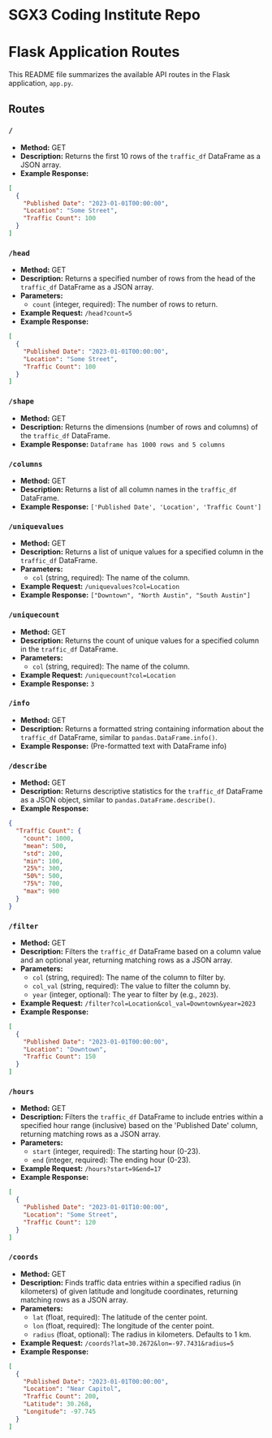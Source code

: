 # SGX3 Coding Institute Repo

# Flask Application Routes

This README file summarizes the available API routes in the Flask application, `app.py`.

## Routes

### `/`
- **Method:** GET
- **Description:** Returns the first 10 rows of the `traffic_df` DataFrame as a JSON array.
- **Example Response:**
```json
[
  {
    "Published Date": "2023-01-01T00:00:00",
    "Location": "Some Street",
    "Traffic Count": 100
  }
]
```

### `/head`
- **Method:** GET
- **Description:** Returns a specified number of rows from the head of the `traffic_df` DataFrame as a JSON array.
- **Parameters:**
  - `count` (integer, required): The number of rows to return.
- **Example Request:** `/head?count=5`
- **Example Response:**
```json
[
  {
    "Published Date": "2023-01-01T00:00:00",
    "Location": "Some Street",
    "Traffic Count": 100
  }
]
```

### `/shape`
- **Method:** GET
- **Description:** Returns the dimensions (number of rows and columns) of the `traffic_df` DataFrame.
- **Example Response:** `Dataframe has 1000 rows and 5 columns`

### `/columns`
- **Method:** GET
- **Description:** Returns a list of all column names in the `traffic_df` DataFrame.
- **Example Response:** `['Published Date', 'Location', 'Traffic Count']`

### `/uniquevalues`
- **Method:** GET
- **Description:** Returns a list of unique values for a specified column in the `traffic_df` DataFrame.
- **Parameters:**
  - `col` (string, required): The name of the column.
- **Example Request:** `/uniquevalues?col=Location`
- **Example Response:** `["Downtown", "North Austin", "South Austin"]`

### `/uniquecount`
- **Method:** GET
- **Description:** Returns the count of unique values for a specified column in the `traffic_df` DataFrame.
- **Parameters:**
  - `col` (string, required): The name of the column.
- **Example Request:** `/uniquecount?col=Location`
- **Example Response:** `3`

### `/info`
- **Method:** GET
- **Description:** Returns a formatted string containing information about the `traffic_df` DataFrame, similar to `pandas.DataFrame.info()`.
- **Example Response:** (Pre-formatted text with DataFrame info)

### `/describe`
- **Method:** GET
- **Description:** Returns descriptive statistics for the `traffic_df` DataFrame as a JSON object, similar to `pandas.DataFrame.describe()`.
- **Example Response:**
```json
{
  "Traffic Count": {
    "count": 1000,
    "mean": 500,
    "std": 200,
    "min": 100,
    "25%": 300,
    "50%": 500,
    "75%": 700,
    "max": 900
  }
}
```

### `/filter`
- **Method:** GET
- **Description:** Filters the `traffic_df` DataFrame based on a column value and an optional year, returning matching rows as a JSON array.
- **Parameters:**
  - `col` (string, required): The name of the column to filter by.
  - `col_val` (string, required): The value to filter the column by.
  - `year` (integer, optional): The year to filter by (e.g., `2023`).
- **Example Request:** `/filter?col=Location&col_val=Downtown&year=2023`
- **Example Response:**
```json
[
  {
    "Published Date": "2023-01-01T00:00:00",
    "Location": "Downtown",
    "Traffic Count": 150
  }
]
```

### `/hours`
- **Method:** GET
- **Description:** Filters the `traffic_df` DataFrame to include entries within a specified hour range (inclusive) based on the 'Published Date' column, returning matching rows as a JSON array.
- **Parameters:**
  - `start` (integer, required): The starting hour (0-23).
  - `end` (integer, required): The ending hour (0-23).
- **Example Request:** `/hours?start=9&end=17`
- **Example Response:**
```json
[
  {
    "Published Date": "2023-01-01T10:00:00",
    "Location": "Some Street",
    "Traffic Count": 120
  }
]
```

### `/coords`
- **Method:** GET
- **Description:** Finds traffic data entries within a specified radius (in kilometers) of given latitude and longitude coordinates, returning matching rows as a JSON array.
- **Parameters:**
  - `lat` (float, required): The latitude of the center point.
  - `lon` (float, required): The longitude of the center point.
  - `radius` (float, optional): The radius in kilometers. Defaults to 1 km.
- **Example Request:** `/coords?lat=30.2672&lon=-97.7431&radius=5`
- **Example Response:**
```json
[
  {
    "Published Date": "2023-01-01T00:00:00",
    "Location": "Near Capitol",
    "Traffic Count": 200,
    "Latitude": 30.268,
    "Longitude": -97.745
  }
]
```




